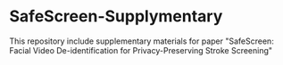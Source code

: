 # SafeScreen-Supplymentary
This repository include supplementary materials for paper "SafeScreen: Facial Video De-identification for Privacy-Preserving Stroke Screening"
